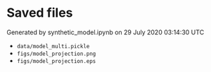 # Saved files 


Generated by synthetic_model.ipynb on 29 July 2020 03:14:30 UTC

*  `data/model_multi.pickle` 
*  `figs/model_projection.png` 
*  `figs/model_projection.eps` 
